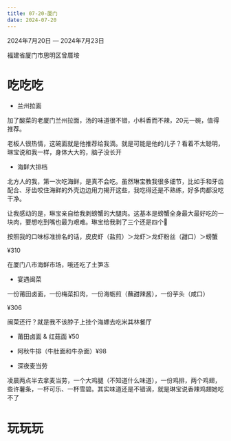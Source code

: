 ```yaml
---
title: 07-20-厦门
date: 2024-07-20
---
```




2024年7月20日 — 2024年7月23日

福建省厦门市思明区曾厝垵

<!-- truncate -->

# 吃吃吃

- 兰州拉面

加了酸菜的老厦门兰州拉面，汤的味道很不错，小料香而不辣，20元一碗，值得推荐。

老板人很热情，这碗面就是他推荐给我滴。就是可能是他的儿子？看着不太聪明，琳宝说和我一样，身体大大的，脑子没长开


- 海鲜大排档

北方人的我，第一次吃海鲜，是真不会吃。虽然琳宝教我很多细节，比如手和牙齿配合、牙齿咬住海鲜的外壳边边用力揭开这些，我吃得还是不熟练，好多肉都没吃干净。

让我感动的是，琳宝亲自给我剥螃蟹的大腿肉。这基本是螃蟹全身最大最好吃的一块肉，要想吃到嘴也最为艰难。琳宝给我剥了三个还是四个🥹

按照我的口味标准排名的话，皮皮虾（盐煎）＞龙虾＞龙虾粉丝（甜口）＞螃蟹

¥310

在厦门八市海鲜市场，哦还吃了土笋冻

- 宴遇闽菜

一份莆田卤面，一份梅菜扣肉，一份海蛎煎（蘸甜辣酱），一份芋头（咸口）  

¥306

闽菜还行？就是我不该脖子上挂个海螺去吃米其林餐厅

- 莆田卤面 & 红菇面  ¥50
- 阿秋牛排（牛肚面和牛杂面）¥98

- 深夜麦当劳

凌晨两点半去拿麦当劳，一个大鸡腿（不知道什么味道），一份鸡排，两个鸡翅，些许薯条，一杯可乐、一杯雪碧。其实味道还是不错滴，就是琳宝说香辣鸡翅她吃不了


# 玩玩玩





















